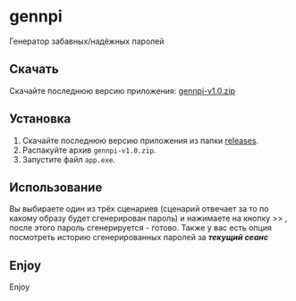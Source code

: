 # gennpi
Генератор забавных/надёжных паролей

## Скачать

Скачайте последнюю версию приложения: [gennpi-v1.0.zip](gennp/releases/gennpi-v1.0.zip)

## Установка

1. Скачайте последнюю версию приложения из папки [releases](gennp/releases/).
2. Распакуйте архив `gennpi-v1.0.zip`.
3. Запустите файл `app.exe`.

## Использование

Вы выбираете один из трёх сценариев (сценарий отвечает за то по какому образу будет сгенерирован пароль) и нажимаете на кнопку >> , после этого пароль сгенерируется - готово.
Также у вас есть опция посмотреть историю сгенерированных паролей за ***текущий сеанс***

## Enjoy

Enjoy
